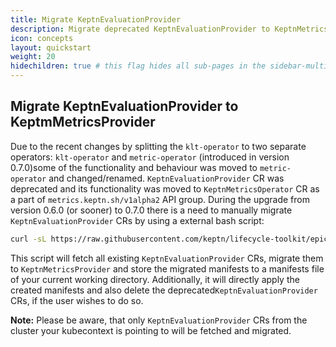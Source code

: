 ```yaml
---
title: Migrate KeptnEvaluationProvider
description: Migrate deprecated KeptnEvaluationProvider to KeptnMetricsProvider.
icon: concepts
layout: quickstart
weight: 20
hidechildren: true # this flag hides all sub-pages in the sidebar-multicard.html
---
```


## Migrate KeptnEvaluationProvider to KeptmMetricsProvider

Due to the recent changes by splitting the `klt-operator` to two separate operators: `klt-operator` and
`metric-operator` (introduced in version 0.7.0)some of the functionality and behaviour was moved to
`metric-operator` and changed/renamed. `KeptnEvaluationProvider` CR was deprecated and its functionality
was moved to `KeptnMetricsOperator` CR as a part of `metrics.keptn.sh/v1alpha2` API group. During the
upgrade from version 0.6.0 (or sooner) to 0.7.0 there is a need to manually migrate
`KeptnEvaluationProvider` CRs by using a external bash script:

```sh
curl -sL https://raw.githubusercontent.com/keptn/lifecycle-toolkit/epic/split-metrics-operator/.github/scripts/keptnevaluationprovider_migrator.sh | bash
```

This script will fetch all existing `KeptnEvaluationProvider` CRs, migrate them to `KeptnMetricsProvider`
and store the migrated manifests to a manifests file of your current working directory. Additionally, it
will directly apply the created manifests and also delete the deprecated`KeptnEvaluationProvider` CRs,
if the user wishes to do so.

**Note:** Please be aware, that only `KeptnEvaluationProvider` CRs from the cluster your kubecontext is
pointing to will be fetched and migrated.
